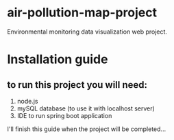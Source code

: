 # air-pollution-map-project
Environmental monitoring data visualization web project.

# Installation guide

## to run this project you will need:
1. node.js
2. mySQL database (to use it with localhost server)
3. IDE to run spring boot application

I'll finish this guide when the project will be completed...
